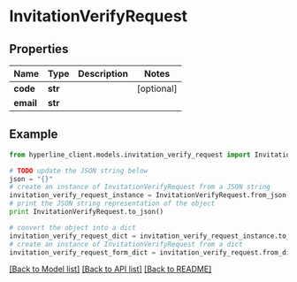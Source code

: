 # InvitationVerifyRequest


## Properties
Name | Type | Description | Notes
------------ | ------------- | ------------- | -------------
**code** | **str** |  | [optional] 
**email** | **str** |  | 

## Example

```python
from hyperline_client.models.invitation_verify_request import InvitationVerifyRequest

# TODO update the JSON string below
json = "{}"
# create an instance of InvitationVerifyRequest from a JSON string
invitation_verify_request_instance = InvitationVerifyRequest.from_json(json)
# print the JSON string representation of the object
print InvitationVerifyRequest.to_json()

# convert the object into a dict
invitation_verify_request_dict = invitation_verify_request_instance.to_dict()
# create an instance of InvitationVerifyRequest from a dict
invitation_verify_request_form_dict = invitation_verify_request.from_dict(invitation_verify_request_dict)
```
[[Back to Model list]](../README.md#documentation-for-models) [[Back to API list]](../README.md#documentation-for-api-endpoints) [[Back to README]](../README.md)


